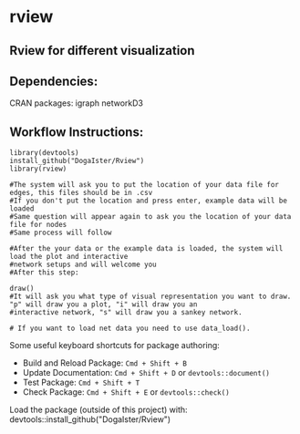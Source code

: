 # rview

## Rview for different visualization

## Dependencies:
 CRAN packages: 
    igraph
    networkD3
    
## Workflow Instructions:
````
library(devtools)
install_github("DogaIster/Rview")
library(rview)

#The system will ask you to put the location of your data file for edges, this files should be in .csv
#If you don't put the location and press enter, example data will be loaded
#Same question will appear again to ask you the location of your data file for nodes
#Same process will follow

#After the your data or the example data is loaded, the system will load the plot and interactive
#network setups and will welcome you
#After this step:

draw()
#It will ask you what type of visual representation you want to draw. "p" will draw you a plot, "i" will draw you an 
#interactive network, "s" will draw you a sankey network.

# If you want to load net data you need to use data_load().
````

Some useful keyboard shortcuts for package authoring:

* Build and Reload Package:  `Cmd + Shift + B`
* Update Documentation:      `Cmd + Shift + D` or `devtools::document()`
* Test Package:              `Cmd + Shift + T`
* Check Package:             `Cmd + Shift + E` or `devtools::check()`

Load the package (outside of this project) with: <br>
  devtools::install_github("DogaIster/Rview")
